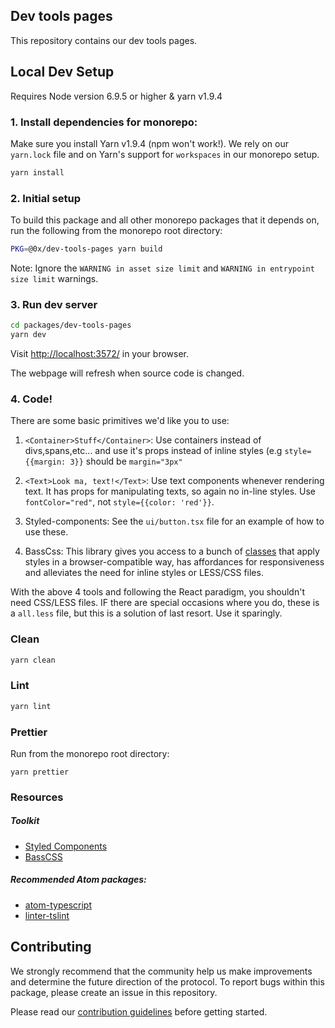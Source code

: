 ## Dev tools pages

This repository contains our dev tools pages.

## Local Dev Setup

Requires Node version 6.9.5 or higher & yarn v1.9.4

### 1. Install dependencies for monorepo:

Make sure you install Yarn v1.9.4 (npm won't work!). We rely on our `yarn.lock` file and on Yarn's support for `workspaces` in our monorepo setup.

```bash
yarn install
```

### 2. Initial setup

To build this package and all other monorepo packages that it depends on, run the following from the monorepo root directory:

```bash
PKG=@0x/dev-tools-pages yarn build
```

Note: Ignore the `WARNING in asset size limit` and `WARNING in entrypoint size limit` warnings.

### 3. Run dev server

```bash
cd packages/dev-tools-pages
yarn dev
```

Visit [http://localhost:3572/](http://localhost:3572/) in your browser.

The webpage will refresh when source code is changed.

### 4. Code!

There are some basic primitives we'd like you to use:

1.  `<Container>Stuff</Container>`: Use containers instead of divs,spans,etc... and use it's props instead of inline styles (e.g `style={{margin: 3}}` should be `margin="3px"`

2.  `<Text>Look ma, text!</Text>`: Use text components whenever rendering text. It has props for manipulating texts, so again no in-line styles. Use `fontColor="red"`, not `style={{color: 'red'}}`.

3.  Styled-components: See the `ui/button.tsx` file for an example of how to use these.

4.  BassCss: This library gives you access to a bunch of [classes](http://basscss.com/) that apply styles in a browser-compatible way, has affordances for responsiveness and alleviates the need for inline styles or LESS/CSS files.

With the above 4 tools and following the React paradigm, you shouldn't need CSS/LESS files. IF there are special occasions where you do, these is a `all.less` file, but this is a solution of last resort. Use it sparingly.

### Clean

```bash
yarn clean
```

### Lint

```bash
yarn lint
```

### Prettier

Run from the monorepo root directory:

```
yarn prettier
```

### Resources

##### Toolkit

*   [Styled Components](https://www.styled-components.com/)
*   [BassCSS](http://basscss.com/)

##### Recommended Atom packages:

*   [atom-typescript](https://atom.io/packages/atom-typescript)
*   [linter-tslint](https://atom.io/packages/linter-tslint)

## Contributing

We strongly recommend that the community help us make improvements and determine the future direction of the protocol. To report bugs within this package, please create an issue in this repository.

Please read our [contribution guidelines](../../CONTRIBUTING.md) before getting started.
